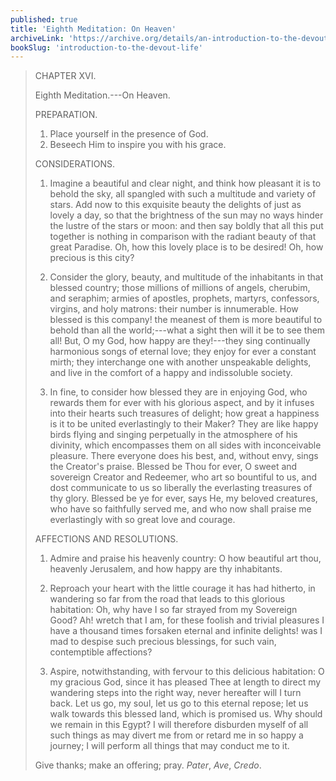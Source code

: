 ```yaml
---
published: true
title: 'Eighth Meditation: On Heaven'
archiveLink: 'https://archive.org/details/an-introduction-to-the-devout-life/page/30?view=theater'
bookSlug: 'introduction-to-the-devout-life'
---
```


> CHAPTER XVI.
>
> Eighth Meditation.---On Heaven.
>
> PREPARATION.
>
> 1. Place yourself in the presence of God.
> 2. Beseech Him to inspire you with his grace.
>
> CONSIDERATIONS.
>
> 1. Imagine a beautiful and clear night, and think how pleasant it is to behold the sky, all spangled with such a multitude and variety of stars. Add now to this exquisite beauty the delights of just as lovely a day, so that the brightness of the sun may no ways hinder the lustre of the stars or moon: and then say boldly that all this put together is nothing in comparison with the radiant beauty of that great Paradise. Oh, how this lovely place is to be desired! Oh, how precious is this city?
>
> 2. Consider the glory, beauty, and multitude of the inhabitants in that blessed country; those millions of millions of angels, cherubim, and seraphim; armies of apostles, prophets, martyrs, confessors, virgins, and holy matrons: their number is innumerable. How blessed is this company! the meanest of them is more beautiful to behold than all the world;---what a sight then will it be to see them all! But, O my God, how happy are they!---they sing continually harmonious songs of eternal love; they enjoy for ever a constant mirth; they interchange one with another unspeakable delights, and live in the comfort of a happy and indissoluble society.
>
> 3. In fine, to consider how blessed they are in enjoying God, who rewards them for ever with his glorious aspect, and by it infuses into their hearts such treasures of delight; how great a happiness is it to be united everlastingly to their Maker? They are like happy birds flying and singing perpetually in the atmosphere of his divinity, which encompasses them on all sides with inconceivable pleasure. There everyone does his best, and, without envy, sings the Creator's praise. Blessed be Thou for ever, O sweet and sovereign Creator and Redeemer, who art so bountiful to us, and dost communicate to us so liberally the everlasting treasures of thy glory. Blessed be ye for ever, says He, my beloved creatures, who have so faithfully served me, and who now shall praise me everlastingly with so great love and courage.
>
> AFFECTIONS AND RESOLUTIONS.
>
> 1. Admire and praise his heavenly country: O how beautiful art thou, heavenly Jerusalem, and how happy are thy inhabitants.
>
> 2. Reproach your heart with the little courage it has had hitherto, in wandering so far from the road that leads to this glorious habitation: Oh, why have I so far strayed from my Sovereign Good? Ah! wretch that I am, for these foolish and trivial pleasures I have a thousand times forsaken eternal and infinite delights! was I mad to despise such precious blessings, for such vain, contemptible affections?
>
> 3. Aspire, notwithstanding, with fervour to this delicious habitation: O my gracious God, since it has pleased Thee at length to direct my wandering steps into the right way, never hereafter will I turn back. Let us go, my soul, let us go to this eternal repose; let us walk towards this blessed land, which is promised us. Why should we remain in this Egypt? I will therefore disburden myself of all such things as may divert me from or retard me in so happy a journey; I will perform all things that may conduct me to it.
>
> Give thanks; make an offering; pray. *Pater*, *Ave*, *Credo*.
